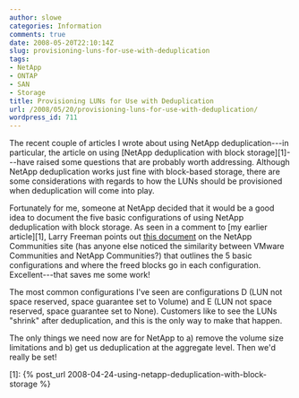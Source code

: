 ```yaml
---
author: slowe
categories: Information
comments: true
date: 2008-05-20T22:10:14Z
slug: provisioning-luns-for-use-with-deduplication
tags:
- NetApp
- ONTAP
- SAN
- Storage
title: Provisioning LUNs for Use with Deduplication
url: /2008/05/20/provisioning-luns-for-use-with-deduplication/
wordpress_id: 711
---
```


The recent couple of articles I wrote about using NetApp deduplication---in particular, the article on using [NetApp deduplication with block storage][1]---have raised some questions that are probably worth addressing. Although NetApp deduplication works just fine with block-based storage, there are some considerations with regards to how the LUNs should be provisioned when deduplication will come into play.

Fortunately for me, someone at NetApp decided that it would be a good idea to document the five basic configurations of using NetApp deduplication with block storage. As seen in a comment to [my earlier article][1], Larry Freeman points out [this document](http://communities.netapp.com/docs/DOC-1192;jsessionid=7177122E64AA32F30DD92CEE995AC70E) on the NetApp Communities site (has anyone else noticed the similarity between VMware Communities and NetApp Communities?) that outlines the 5 basic configurations and where the freed blocks go in each configuration. Excellent---that saves me some work!

The most common configurations I've seen are configurations D (LUN not space reserved, space guarantee set to Volume) and E (LUN not space reserved, space guarantee set to None). Customers like to see the LUNs "shrink" after deduplication, and this is the only way to make that happen.

The only things we need now are for NetApp to a) remove the volume size limitations and b) get us deduplication at the aggregate level. Then we'd really be set!

[1]: {% post_url 2008-04-24-using-netapp-deduplication-with-block-storage %}

